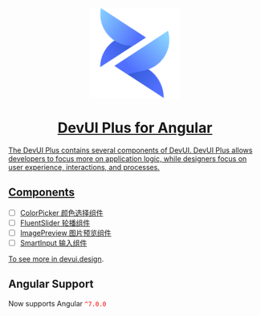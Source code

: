<p align="center"><a href="https://devui.design/home" target="_blank" rel="noopener noreferrer"><img alt="DevUI Logo" src="logo.svg" width="180" style="max-width:100%;">
</p>


<h1 align="center">DevUI Plus for Angular</h1>
The DevUI Plus contains several components of DevUI. DevUI Plus allows developers to focus more on application logic, while designers focus on user experience, interactions, and processes.

## Components

- [ ] ColorPicker 颜色选择组件
- [ ] FluentSlider 轮播组件
- [ ] ImagePreview 图片预览组件
- [ ] SmartInput 输入组件

To see more in [devui.design](https://devui.design/home).

## Angular Support

Now supports Angular <font color=red>`^7.0.0`</font>
